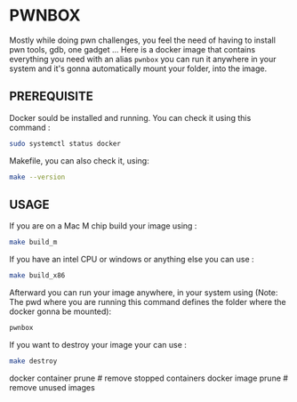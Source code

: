 # PWNBOX

Mostly while doing pwn challenges, you feel the need of having to install pwn tools, gdb, one gadget ... Here is a docker image that contains everything you need with an alias `pwnbox` you can run it anywhere in your system and it's gonna automatically mount your folder, into the image.

## PREREQUISITE
Docker sould be installed and running. You can check it using this command :
```bash
sudo systemctl status docker
```
Makefile, you can also check it, using:
```bash
make --version
```

## USAGE

If you are on a Mac M chip build your image using :
```bash
make build_m
```

If you have an intel CPU or windows or anything else you can use :
```bash
make build_x86
```

Afterward you can run your image anywhere, in your system using (Note: The pwd where you are running this command defines the folder where the docker gonna be mounted):
```bash
pwnbox
```

If you want to destroy your image your can use :
```bash
make destroy
```


docker container prune       # remove stopped containers
docker image prune           # remove unused images
